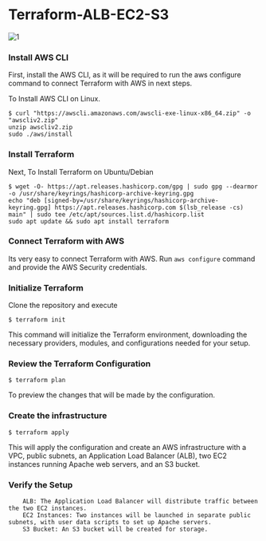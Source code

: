 # Terraform-ALB-EC2-S3

![1](https://github.com/user-attachments/assets/e0126f9f-2c95-42ca-9fee-9b26e23e29cb)

### Install AWS CLI 

First, install the AWS CLI, as it will be required to run the aws configure command to connect Terraform with AWS in next steps.

To Install AWS CLI on Linux.
```
$ curl "https://awscli.amazonaws.com/awscli-exe-linux-x86_64.zip" -o "awscliv2.zip"
unzip awscliv2.zip
sudo ./aws/install
```

### Install Terraform

Next, To Install Terraform on Ubuntu/Debian
```
$ wget -O- https://apt.releases.hashicorp.com/gpg | sudo gpg --dearmor -o /usr/share/keyrings/hashicorp-archive-keyring.gpg
echo "deb [signed-by=/usr/share/keyrings/hashicorp-archive-keyring.gpg] https://apt.releases.hashicorp.com $(lsb_release -cs) main" | sudo tee /etc/apt/sources.list.d/hashicorp.list
sudo apt update && sudo apt install terraform
```

### Connect Terraform with AWS

Its very easy to connect Terraform with AWS. Run `aws configure` command and provide the AWS Security credentials.

### Initialize Terraform

Clone the repository and execute 
```
$ terraform init
```

This command will initialize the Terraform environment, downloading the necessary providers, modules, and configurations needed for your setup.

### Review the Terraform Configuration

```
$ terraform plan
```

To preview the changes that will be made by the configuration.

### Create the infrastructure

```
$ terraform apply
```

This will apply the configuration and create an AWS infrastructure with a VPC, public subnets, an Application Load Balancer (ALB), two EC2 instances running Apache web servers, and an S3 bucket.

### Verify the Setup

```
    ALB: The Application Load Balancer will distribute traffic between the two EC2 instances.
    EC2 Instances: Two instances will be launched in separate public subnets, with user data scripts to set up Apache servers.
    S3 Bucket: An S3 bucket will be created for storage.
```
